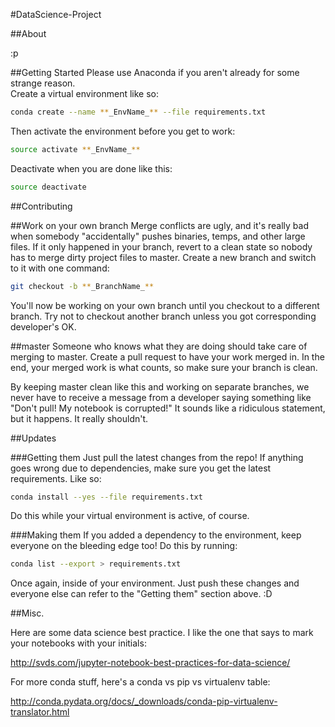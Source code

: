 #DataScience-Project

##About

:p

##Getting Started
Please use Anaconda if you aren't already for some strange reason.  
Create a virtual environment like so:  
```bash
conda create --name **_EnvName_** --file requirements.txt
```

Then activate the environment before you get to work:
```bash
source activate **_EnvName_**
```

Deactivate when you are done like this:
```bash
source deactivate
```

##Contributing

##Work on your own branch 
Merge conflicts are ugly, and it's really bad when somebody "accidentally"
pushes binaries, temps, and other large files. If it only happened in your
branch, revert to a clean state so nobody has to merge dirty project files to
master. Create a new branch and switch to it with one command:
```bash
git checkout -b **_BranchName_**
```

You'll now be working on your own branch until you checkout to a different
branch. Try not to checkout another branch unless you got corresponding developer's OK.

##master 
Someone who knows what they are doing should take care of merging to master.
Create a pull request to have your work merged in. In the end, your merged
work is what counts, so make sure your branch is clean.

By keeping master clean like this and working on separate branches, we never
have to receive a message from a developer saying something like "Don't pull!
My notebook is corrupted!" It sounds like a ridiculous statement, but it
happens. It really shouldn't.

##Updates

###Getting them
Just pull the latest changes from the repo! If anything goes wrong due to
dependencies, make sure you get the latest requirements. Like so:  
```bash
conda install --yes --file requirements.txt
```

Do this while your virtual environment is active, of course.

###Making them
If you added a dependency to the environment, keep everyone on the bleeding
edge too! Do this by running:
```bash
conda list --export > requirements.txt
```

Once again, inside of your environment. Just push these changes and everyone
else can refer to the "Getting them" section above. :D

##Misc.

Here are some data science best practice. I like the one that says to mark
your notebooks with your initials:


http://svds.com/jupyter-notebook-best-practices-for-data-science/


For more conda stuff, here's a conda vs pip vs virtualenv table:

http://conda.pydata.org/docs/_downloads/conda-pip-virtualenv-translator.html
